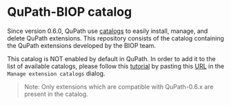 # QuPath-BIOP catalog

Since version 0.6.0, QuPath use [catalogs](https://github.com/qupath/extension-catalog-model) to easily install, manage, and delete QuPath extensions. 
This repository consists of the catalog containing the QuPath extensions developed by the BIOP team.

This catalog is NOT enabled by default in QuPath. In order to add it to the list of available catalogs, 
please follow this [tutorial](https://qupath.readthedocs.io/en/0.6/docs/intro/extensions.html#managing-extensions-with-the-extension-manager)
by pasting this [URL](https://github.com/BIOP/qupath-biop-catalog) in the `Manage extension catalogs` dialog.

> Note: Only extensions which are compatible with QuPath-0.6.x are present in the catalog.